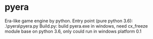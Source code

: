 # pyera
Era-like game engine by python.
Entry point (pure python 3.6): .\pyera\pyera.py
Build.py: bulid pyera.exe in windows, need cx_freeze module base on python 3.6, only could run in windows platform
0.1

